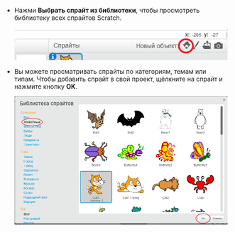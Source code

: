 + Нажми **Выбрать спрайт из библиотеки**, чтобы просмотреть библиотеку всех спрайтов Scratch.
    
    ![screenshot](images/sprite-library.png)

+ Вы можете просматривать спрайты по категориям, темам или типам. Чтобы добавить спрайт в свой проект, щёлкните на спрайт и нажмите кнопку **OK**.
    
    ![screenshot](images/sprite-choose.png)